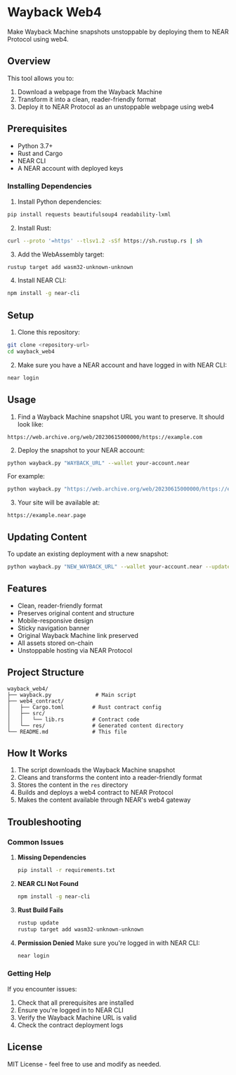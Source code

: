 # Wayback Web4

Make Wayback Machine snapshots unstoppable by deploying them to NEAR Protocol using web4.

## Overview

This tool allows you to:
1. Download a webpage from the Wayback Machine
2. Transform it into a clean, reader-friendly format
3. Deploy it to NEAR Protocol as an unstoppable webpage using web4

## Prerequisites

- Python 3.7+
- Rust and Cargo
- NEAR CLI
- A NEAR account with deployed keys

### Installing Dependencies

1. Install Python dependencies:
```bash
pip install requests beautifulsoup4 readability-lxml
```

2. Install Rust:
```bash
curl --proto '=https' --tlsv1.2 -sSf https://sh.rustup.rs | sh
```

3. Add the WebAssembly target:
```bash
rustup target add wasm32-unknown-unknown
```

4. Install NEAR CLI:
```bash
npm install -g near-cli
```

## Setup

1. Clone this repository:
```bash
git clone <repository-url>
cd wayback_web4
```

2. Make sure you have a NEAR account and have logged in with NEAR CLI:
```bash
near login
```

## Usage

1. Find a Wayback Machine snapshot URL you want to preserve. It should look like:
```
https://web.archive.org/web/20230615000000/https://example.com
```

2. Deploy the snapshot to your NEAR account:
```bash
python wayback.py "WAYBACK_URL" --wallet your-account.near
```

For example:
```bash
python wayback.py "https://web.archive.org/web/20230615000000/https://example.com" --wallet example.near
```

3. Your site will be available at:
```
https://example.near.page
```

## Updating Content

To update an existing deployment with a new snapshot:
```bash
python wayback.py "NEW_WAYBACK_URL" --wallet your-account.near --update
```

## Features

- Clean, reader-friendly format
- Preserves original content and structure
- Mobile-responsive design
- Sticky navigation banner
- Original Wayback Machine link preserved
- All assets stored on-chain
- Unstoppable hosting via NEAR Protocol

## Project Structure

```
wayback_web4/
├── wayback.py              # Main script
├── web4_contract/         
│   ├── Cargo.toml         # Rust contract config
│   ├── src/
│   │   └── lib.rs         # Contract code
│   └── res/               # Generated content directory
└── README.md              # This file
```

## How It Works

1. The script downloads the Wayback Machine snapshot
2. Cleans and transforms the content into a reader-friendly format
3. Stores the content in the `res` directory
4. Builds and deploys a web4 contract to NEAR Protocol
5. Makes the content available through NEAR's web4 gateway

## Troubleshooting

### Common Issues

1. **Missing Dependencies**
   ```bash
   pip install -r requirements.txt
   ```

2. **NEAR CLI Not Found**
   ```bash
   npm install -g near-cli
   ```

3. **Rust Build Fails**
   ```bash
   rustup update
   rustup target add wasm32-unknown-unknown
   ```

4. **Permission Denied**
   Make sure you're logged in with NEAR CLI:
   ```bash
   near login
   ```

### Getting Help

If you encounter issues:
1. Check that all prerequisites are installed
2. Ensure you're logged in to NEAR CLI
3. Verify the Wayback Machine URL is valid
4. Check the contract deployment logs

## License

MIT License - feel free to use and modify as needed.
